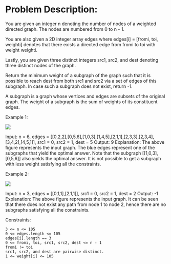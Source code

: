 # Problem Description:

You are given an integer n denoting the number of nodes of a weighted directed graph. The nodes are numbered from 0 to n - 1.

You are also given a 2D integer array edges where edges[i] = [fromi, toi, weighti] denotes that there exists a directed edge from fromi to toi with weight weighti.

Lastly, you are given three distinct integers src1, src2, and dest denoting three distinct nodes of the graph.

Return the minimum weight of a subgraph of the graph such that it is possible to reach dest from both src1 and src2 via a set of edges of this subgraph. In case such a subgraph does not exist, return -1.

A subgraph is a graph whose vertices and edges are subsets of the original graph. The weight of a subgraph is the sum of weights of its constituent edges.



Example 1:

<img src = "assets/img1.jpg">

Input: n = 6, edges = [[0,2,2],[0,5,6],[1,0,3],[1,4,5],[2,1,1],[2,3,3],[2,3,4],[3,4,2],[4,5,1]], src1 = 0, src2 = 1, dest = 5
Output: 9
Explanation:
The above figure represents the input graph.
The blue edges represent one of the subgraphs that yield the optimal answer.
Note that the subgraph [[1,0,3],[0,5,6]] also yields the optimal answer. It is not possible to get a subgraph with less weight satisfying all the constraints.

Example 2:

<img src = "assets/img2.jpg">

Input: n = 3, edges = [[0,1,1],[2,1,1]], src1 = 0, src2 = 1, dest = 2
Output: -1
Explanation:
The above figure represents the input graph.
It can be seen that there does not exist any path from node 1 to node 2, hence there are no subgraphs satisfying all the constraints.



Constraints:

    3 <= n <= 105
    0 <= edges.length <= 105
    edges[i].length == 3
    0 <= fromi, toi, src1, src2, dest <= n - 1
    fromi != toi
    src1, src2, and dest are pairwise distinct.
    1 <= weight[i] <= 105
